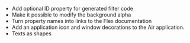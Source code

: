 * Add optional ID property for generated filter code
* Make it possible to modify the background alpha
* Turn property names into links to the Flex documentation
* Add an application icon and window decorations to the Air application.
* Texts as shapes
